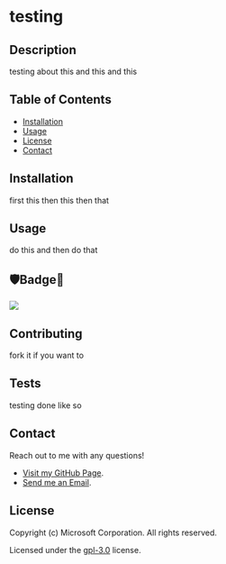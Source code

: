  
# testing

## Description
    
testing about this and this and this
    
    
## Table of Contents
    
* [Installation](#installation)
* [Usage](#Usage)
* [License](#License)
* [Contact](#Contact)
    
    
## Installation
    
first this then this then that
    
    
## Usage
    
do this and then do that    
    

## 🛡Badge📛

![](https://img.shields.io/badge/hello-world-blue)
    
        
## Contributing
        
fork it if you want to 
    
        
## Tests
    
testing done like so
    
    
## Contact
    
Reach out to me with any questions!
    
* [Visit my GitHub Page](https://github.com/q118).
* [Send me an Email](mailto:shelbyfish91@gmail.com).


## License

Copyright (c) Microsoft Corporation. All rights reserved.

Licensed under the [gpl-3.0](https://choosealicense.com/licenses/gpl-3.0/) license.


